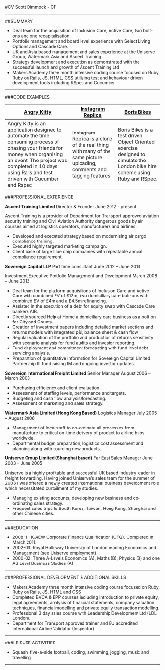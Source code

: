 #CV Scott  Dimmock - CF 
______________________________________________________________________________________________________________________

##SUMMARY 

*	Deal team for the acquisition of Inclusion Care, Active Care, two bolt-ons and one recapitalisation.
*	Portfolio management and board level experience with Select Living Options and Cascade Care.  
*	UK and Asia based management and sales experience at the Uniserve Group, Watermark Asia and Ascent Training.  
*	Strategy development and execution as demonstrated with the successful launch and growth of Ascent Training Ltd
*	Makers Academy three month intensive coding course focused on Ruby, Ruby on Rails, JS, HTML, CSS utilising test and 	behaviour driven development tools including RSpec and Cucumber

______________________________________________________________________________________________________________________


###CODE EXAMPLES 

| [Angry Kitty](https://github.com/Scott123454/AngryKitty)| [Instagram Replica](https://github.com/Scott123454/Instagram-Replica) | [Boris Bikes](https://github.com/Scott123454/Boris_Bikes) |
| ------------  | ------------      | ----------  |
| Angry Kitty is an application designed to automate the time consuming process of chasing your friends for money when organising an event.  The project was completed in 10 days using Rails and test driven with Cucumber and Rspec| Instagram Replica is a clone of the real thing with many of the same picture uploading, comments and tagging features | Boris Bikes is a test driven Object Oriented exercise designed to simulate the London bike hire scheme using Ruby and RSpec. |

###PROFESSIONAL EXPERIENCE  
						
**Ascent Training Limited**
Director & Founder June 2012 - present

Ascent Training is a provider of Department for Transport approved aviation security training and Civil Aviation Authority dangerous goods by air courses aimed at logistics operators, manufacturers and airlines.

*	Developed and executed strategy based on modernising air cargo compliance training.   
*	Executed highly targeted marketing campaign.
*	Client base of large blue chip companies with repeatable annual compliance requirement.  

**Sovereign Capital LLP**
Part time consultant June 2012 – June 2013

Investment Executive Portfolio Management and Development March 2008 – June 2012

*	Deal team for the platform acquisitions of Inclusion Care and Active Care with combined EV of £12m, two domiciliary 	care bolt-ons with combined EV of £4m and a £4.5m refinancing.  
*	Assisted in the execution of a debt for equity swap with Cascade Care bankers AIB.  
*	Directly sourced Help at Home a domiciliary care business as a bolt on for City and County.
*	Creation of investment papers including detailed market sections and returns models with integrated p&l, balance 
	sheet & cash flow.
*	Regular valuation of the portfolio and production of returns sensitivity with scenario analysis for fund audits 
  	and investor reporting.
*	Fund deployment and commitment forecasting with fund level debt servicing analysis.
*	Preparation of quantitative information for Sovereign Capital Limited Partnership III fund raising IM and ongoing 
  	investor updates.  

**Sovereign International Freight Limited** 
Senior Manager August 2006 – March 2008 

*	Purchasing efficiency and client evaluation.
*	Assessment of staffing levels, performance and targets.
*	Budgeting and cash flow analysis/forecasting.
*	Assessment of marketing and sales strategy.

**Watermark Asia Limited (Hong Kong Based)**
Logistics Manager July 2005 – August 2006

*	Management of local staff to co-ordinate all processes from manufacture to critical on-time delivery of product 
	to airline hubs worldwide.  
*	Departmental budget preparation, logistics cost assessment and planning along with sourcing new products.

**Uniserve Group Limited (Shanghai based)**
Far East Sales Manager June 2003 – June 2005 

Uniserve is a highly profitable and successful UK based industry leader in freight forwarding. Having joined 
Uniserve’s sales team for the summer of 2003 I was offered a newly created international business development role which necessitated curtailment of my studies. 

*	Managing existing accounts, developing new business and co-ordinating sales strategy.
*	Frequent sales trips to South Korea, Taiwan, Hong Kong, Shanghai and other Chinese cities.

_______________________________________________________________________________________________________________________

###EDUCATION

*	2008-11: ICAEW Corporate Finance Qualification (CFQ). Completed in March 2011.
*	2002-03: Royal Holloway University of London reading Economics and Management
	(see Uniserve employment)
*	2000-02: Three A-Levels Economics (A), Maths (B), Physics (B) and one AS Level Business Studies (A)

_______________________________________________________________________________________________________________________

###PROFESSIONAL DEVELOPMENT & ADDITIONAL SKILLS

*	Makers Academy three month intensive coding course focused on Ruby, Ruby on Rails, JS, HTML and CSS
*	Completed BVCA & BPP courses including introduction to private equity, legal agreements, analysis of 
    financial statements, company valuation techniques, financial modelling and private equity transaction modelling.
*	Professional 3 day sales course with Leadership Development Ltd (LDL London).
*	Department for Transport approved trainer and EU accredited International Airline Validator (Inspector)

_______________________________________________________________________________________________________________________


###LEISURE ACTIVITIES

*	Squash, five-a-side football, coding, swimming, jogging, music and travelling

_______________________________________________________________________________________________________________________


